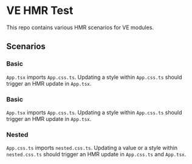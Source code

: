 # VE HMR Test

This repo contains various HMR scenarios for VE modules.

## Scenarios

### Basic

`App.tsx` imports `App.css.ts`. Updating a style within `App.css.ts` should trigger an HMR update in `App.tsx`.

### Basic

`App.tsx` imports `App.css.ts`. Updating a style within `App.css.ts` should trigger an HMR update in `App.tsx`.

### Nested

`App.css.ts` imports `nested.css.ts`. Updating a value or a style within `nested.css.ts` should trigger an HMR update in `App.css.ts` and `App.tsx`.
